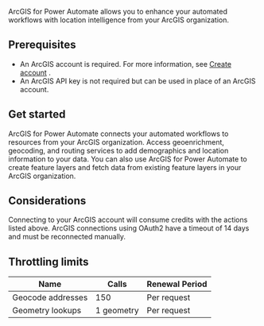 ArcGIS for Power Automate allows you to enhance your automated workflows with location intelligence from your ArcGIS organization. 

## Prerequisites

- An ArcGIS account is required. For more information, see [Create account](https://doc.arcgis.com/en/arcgis-online/get-started/create-account.htm) .
- An ArcGIS API key is not required but can be used in place of an ArcGIS account.

## Get started

ArcGIS for Power Automate connects your automated workflows to resources from your ArcGIS organization. Access geoenrichment, geocoding, and routing services to add demographics and location information to your data. You can also use ArcGIS for Power Automate to create feature layers and fetch data from existing feature layers in your ArcGIS organization.

## Considerations

Connecting to your ArcGIS account will consume credits with the actions listed above. ArcGIS connections using OAuth2 have a timeout of 14 days and must be reconnected manually. 

## Throttling limits
Name |	Calls	| Renewal Period
--- | --- | --- 
Geocode addresses	| 150	| Per request
Geometry lookups |	1 geometry | Per request
